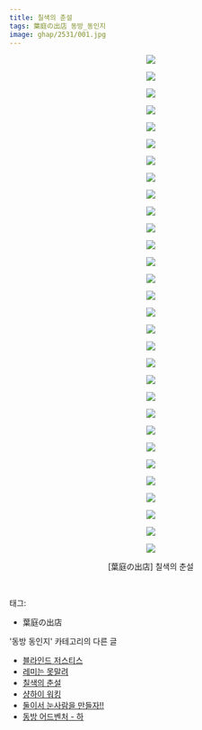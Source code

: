 ```yaml
---
title: 칠색의 춘설
tags: 葉庭の出店 동방_동인지
image: ghap/2531/001.jpg
---
```

<div class="article">
<p style="text-align: center; clear: none; float: none;"><img src="{{ site.nasurl }}/ghap/2531/001.jpg"/></p>
<p style="text-align: center; clear: none; float: none;"><img src="{{ site.nasurl }}/ghap/2531/002.jpg"/></p>
<p style="text-align: center; clear: none; float: none;"><img src="{{ site.nasurl }}/ghap/2531/003.jpg"/></p>
<p style="text-align: center; clear: none; float: none;"><img src="{{ site.nasurl }}/ghap/2531/004.jpg"/></p>
<p style="text-align: center; clear: none; float: none;"><img src="{{ site.nasurl }}/ghap/2531/005.jpg"/></p>
<p style="text-align: center; clear: none; float: none;"><img src="{{ site.nasurl }}/ghap/2531/006.jpg"/></p>
<p style="text-align: center; clear: none; float: none;"><img src="{{ site.nasurl }}/ghap/2531/007.jpg"/></p>
<p style="text-align: center; clear: none; float: none;"><img src="{{ site.nasurl }}/ghap/2531/008.jpg"/></p>
<p style="text-align: center; clear: none; float: none;"><img src="{{ site.nasurl }}/ghap/2531/009.jpg"/></p>
<p style="text-align: center; clear: none; float: none;"><img src="{{ site.nasurl }}/ghap/2531/010.jpg"/></p>
<p style="text-align: center; clear: none; float: none;"><img src="{{ site.nasurl }}/ghap/2531/011.jpg"/></p>
<p style="text-align: center; clear: none; float: none;"><img src="{{ site.nasurl }}/ghap/2531/012.jpg"/></p>
<p style="text-align: center; clear: none; float: none;"><img src="{{ site.nasurl }}/ghap/2531/013.jpg"/></p>
<p style="text-align: center; clear: none; float: none;"><img src="{{ site.nasurl }}/ghap/2531/014.jpg"/></p>
<p style="text-align: center; clear: none; float: none;"><img src="{{ site.nasurl }}/ghap/2531/015.jpg"/></p>
<p style="text-align: center; clear: none; float: none;"><img src="{{ site.nasurl }}/ghap/2531/016.jpg"/></p>
<p style="text-align: center; clear: none; float: none;"><img src="{{ site.nasurl }}/ghap/2531/017.jpg"/></p>
<p style="text-align: center; clear: none; float: none;"><img src="{{ site.nasurl }}/ghap/2531/018.jpg"/></p>
<p style="text-align: center; clear: none; float: none;"><img src="{{ site.nasurl }}/ghap/2531/019.jpg"/></p>
<p style="text-align: center; clear: none; float: none;"><img src="{{ site.nasurl }}/ghap/2531/020.jpg"/></p>
<p style="text-align: center; clear: none; float: none;"><img src="{{ site.nasurl }}/ghap/2531/021.jpg"/></p>
<p style="text-align: center; clear: none; float: none;"><img src="{{ site.nasurl }}/ghap/2531/022.jpg"/></p>
<p style="text-align: center; clear: none; float: none;"><img src="{{ site.nasurl }}/ghap/2531/023.jpg"/></p>
<p style="text-align: center; clear: none; float: none;"><img src="{{ site.nasurl }}/ghap/2531/024.jpg"/></p>
<p style="text-align: center; clear: none; float: none;"><img src="{{ site.nasurl }}/ghap/2531/025.jpg"/></p>
<p style="text-align: center; clear: none; float: none;"><img src="{{ site.nasurl }}/ghap/2531/026.jpg"/></p>
<p style="text-align: center; clear: none; float: none;"><img src="{{ site.nasurl }}/ghap/2531/027.jpg"/></p>
<p style="text-align: center; clear: none; float: none;"><img src="{{ site.nasurl }}/ghap/2531/028.jpg"/></p>
<p style="text-align: center; clear: none; float: none;"><img src="{{ site.nasurl }}/ghap/2531/029.jpg"/></p>
<p style="text-align: center; clear: none; float: none;"><img src="{{ site.nasurl }}/ghap/2531/030.jpg"/></p>
<p style="text-align: center; clear: none; float: none;">[葉庭の出店] 칠색의 춘설</p>
<p><br/></p>
</div><div class="tagTrail">
<p>태그: </p>
<ul>
<li>葉庭の出店</li>
</ul>
</div><div class="another">
<p>'동방 동인지' 카테고리의 다른 글</p>
<ul>
<li><a href="/2016-10-10-ghap_2533">블라인드 저스티스</a></li>
<li><a href="/2016-10-10-ghap_2532">레미는 못말려</a></li>
<li><a href="/2016-10-10-ghap_2531">칠색의 춘설</a></li>
<li><a href="/2016-10-10-ghap_2530">샹하이 워킹</a></li>
<li><a href="/2016-10-10-ghap_2529">둘이서 눈사람을 만들자!!</a></li>
<li><a href="/2016-10-10-ghap_2527">동방 어드벤처 - 하</a></li>
</ul>
</div><div class="cb_module cb_fluid">
<div class="cb_wrt cb_profile">
</div><!-- commentList close -->
</div>